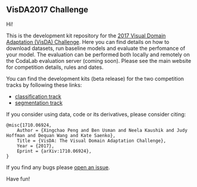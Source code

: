 ## VisDA2017 Challenge

Hi!

This is the development kit repository for the [2017 Visual Domain Adaptation (VisDA) Challenge](http://ai.bu.edu/visda-2017/). Here you can find details on how to download datasets, run baseline models and evaluate the perfomance of your model. The evaluation can be performed both locally and remotely on the CodaLab evaluation server (coming soon). Please see the main website for competition details, rules and dates.

You can find the development kits (beta release) for the two competition tracks by following these links:
- [classification track](classification)
- [segmentation track](segmentation) 


If you consider using data, code or its derivatives, please consider citing:

```
@misc{1710.06924,
    Author = {Xingchao Peng and Ben Usman and Neela Kaushik and Judy Hoffman and Dequan Wang and Kate Saenko},
    Title = {VisDA: The Visual Domain Adaptation Challenge},
    Year = {2017},
    Eprint = {arXiv:1710.06924},
}
```

If you find any bugs please [open an issue](https://github.com/MInner/taskcv-2017-public/issues).

Have fun!

